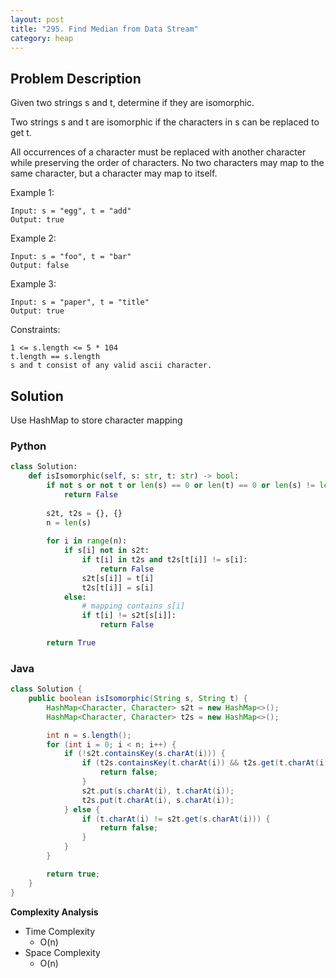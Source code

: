 ```yaml
---
layout: post
title: "295. Find Median from Data Stream"
category: heap
---
```



## Problem Description

Given two strings s and t, determine if they are isomorphic.

Two strings s and t are isomorphic if the characters in s can be replaced to get t.

All occurrences of a character must be replaced with another character while preserving the order of characters. No two characters may map to the same character, but a character may map to itself.

Example 1:

```
Input: s = "egg", t = "add"
Output: true
```

Example 2:

```
Input: s = "foo", t = "bar"
Output: false
```

Example 3:

```
Input: s = "paper", t = "title"
Output: true
```

Constraints:

```
1 <= s.length <= 5 * 104
t.length == s.length
s and t consist of any valid ascii character.
```

## Solution

Use HashMap to store character mapping

### Python

```python
class Solution:
    def isIsomorphic(self, s: str, t: str) -> bool:
        if not s or not t or len(s) == 0 or len(t) == 0 or len(s) != len(t):
            return False
        
        s2t, t2s = {}, {}
        n = len(s)
        
        for i in range(n):
            if s[i] not in s2t:
                if t[i] in t2s and t2s[t[i]] != s[i]:
                    return False
                s2t[s[i]] = t[i]
                t2s[t[i]] = s[i]
            else:
                # mapping contains s[i]
                if t[i] != s2t[s[i]]:
                    return False

        return True
```

### Java

```java
class Solution {
    public boolean isIsomorphic(String s, String t) {
        HashMap<Character, Character> s2t = new HashMap<>();
        HashMap<Character, Character> t2s = new HashMap<>();

        int n = s.length();
        for (int i = 0; i < n; i++) {
            if (!s2t.containsKey(s.charAt(i))) {
                if (t2s.containsKey(t.charAt(i)) && t2s.get(t.charAt(i)) != s.charAt(i)) {
                    return false;
                }
                s2t.put(s.charAt(i), t.charAt(i));
                t2s.put(t.charAt(i), s.charAt(i));
            } else {
                if (t.charAt(i) != s2t.get(s.charAt(i))) {
                    return false;
                }
            }
        }

        return true;
    }
}
```

**Complexity Analysis**

- Time Complexity
  - O(n)
- Space Complexity
  - O(n)

